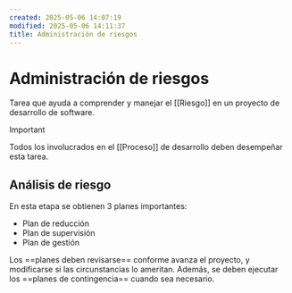 ```yaml
---
created: 2025-05-06 14:07:19
modified: 2025-05-06 14:11:37
title: Administración de riesgos
---
```


# Administración de riesgos

Tarea que ayuda a comprender y manejar el [[Riesgo]] en un proyecto de desarrollo de software.

> [!important]
> Todos los involucrados en el [[Proceso]] de desarrollo deben desempeñar esta tarea.

## Análisis de riesgo

En esta etapa se obtienen 3 planes importantes:

- Plan de reducción
- Plan de supervisión
- Plan de gestión

Los ==planes deben revisarse== conforme avanza el proyecto, y modificarse si las circunstancias lo ameritan. Además, se deben ejecutar los ==planes de contingencia== cuando sea necesario.
